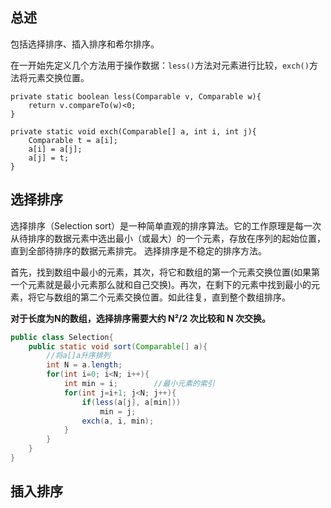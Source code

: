 ## 总述

包括选择排序、插入排序和希尔排序。

在一开始先定义几个方法用于操作数据：``less()``方法对元素进行比较，``exch()``方法将元素交换位置。

```
private static boolean less(Comparable v, Comparable w){
	return v.compareTo(w)<0;
}

private static void exch(Comparable[] a, int i, int j){
	Comparable t = a[i];
	a[i] = a[j];
	a[j] = t;
}
```

## 选择排序
选择排序（Selection sort）是一种简单直观的排序算法。它的工作原理是每一次从待排序的数据元素中选出最小（或最大）的一个元素，存放在序列的起始位置，直到全部待排序的数据元素排完。 选择排序是不稳定的排序方法。

首先，找到数组中最小的元素，其次，将它和数组的第一个元素交换位置(如果第一个元素就是最小元素那么就和自己交换)。再次，在剩下的元素中找到最小的元素，将它与数组的第二个元素交换位置。如此往复，直到整个数组排序。

**对于长度为N的数组，选择排序需要大约 N²/2 次比较和 N 次交换。**

```java
public class Selection{
	public static void sort(Comparable[] a){
		//将a[]a升序排列
		int N = a.length;
		for(int i=0; i<N; i++){
			int min = i;		//最小元素的索引
			for(int j=i+1; j<N; j++){
				if(less(a[j], a[min]))
					min = j;
				exch(a, i, min);
			}
		}
	}
}
```

## 插入排序
